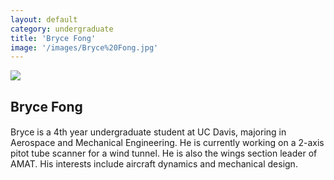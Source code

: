 ```yaml
---
layout: default
category: undergraduate
title: 'Bryce Fong'
image: '/images/Bryce%20Fong.jpg'
---
```


<img src="{{ page.image }}">

<h2 class="team-title">Bryce Fong</h2>
<h4 class="team-position"></h4>
<p>Bryce is a 4th year undergraduate student at UC Davis, majoring in Aerospace and Mechanical Engineering.  He is currently working on a 2-axis pitot tube scanner for a wind tunnel.  He is also the wings section leader of AMAT.  His interests include aircraft dynamics and mechanical design.</p>
<ul class="team-member-other-info"></ul>
